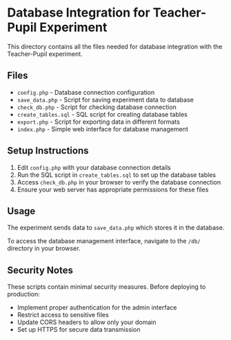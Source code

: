 # Database Integration for Teacher-Pupil Experiment

This directory contains all the files needed for database integration with the Teacher-Pupil experiment.

## Files

- `config.php` - Database connection configuration
- `save_data.php` - Script for saving experiment data to database
- `check_db.php` - Script for checking database connection
- `create_tables.sql` - SQL script for creating database tables
- `export.php` - Script for exporting data in different formats
- `index.php` - Simple web interface for database management

## Setup Instructions

1. Edit `config.php` with your database connection details
2. Run the SQL script in `create_tables.sql` to set up the database tables
3. Access `check_db.php` in your browser to verify the database connection
4. Ensure your web server has appropriate permissions for these files

## Usage

The experiment sends data to `save_data.php` which stores it in the database.

To access the database management interface, navigate to the `/db/` directory in your browser.

## Security Notes

These scripts contain minimal security measures. Before deploying to production:

- Implement proper authentication for the admin interface
- Restrict access to sensitive files
- Update CORS headers to allow only your domain
- Set up HTTPS for secure data transmission
